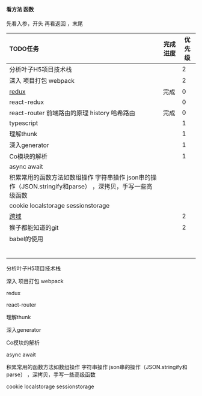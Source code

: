 #### 看方法 函数
先看入参，开头
再看返回 ，末尾



| TODO任务                                                     | 完成进度 | 优先级 |
| :----------------------------------------------------------- | -------- | ------ |
| 分析叶子H5项目技术栈                                         |          | 2      |
| 深入 项目打包 webpack                                        |          | 2      |
| [redux](./React/redux/redux.js)                              | 完成     | 0      |
| react-redux                                                  |          | 0      |
| react-router 前端路由的原理 history 哈希路由                 | 完成     | 0      |
| typescript                                                   |          | 1      |
| 理解thunk                                                    |          | 1      |
| 深入generator                                                |          | 1      |
| Co模块的解析                                                 |          | 1      |
| async await                                                  |          |        |
| 积累常用的函数方法如数组操作 字符串操作 json串的操作（JSON.stringify和parse） ，深拷贝，手写一些高级函数 |          |        |
| cookie localstorage sessionstorage                           |          |        |
| [跨域](./跨域.md)                                            |          | 2      |
| 猴子都能知道的git                                            |          | 2      |
| babel的使用                                                  |          |        |
|                                                              |          |        |
|                                                              |          |        |
|                                                              |          |        |
|                                                              |          |        |
|                                                              |          |        |
|                                                              |          |        |







分析叶子H5项目技术栈

深入 项目打包 webpack

redux

react-router

理解thunk

深入generator 

Co模块的解析

async await 

积累常用的函数方法如数组操作 字符串操作 json串的操作（JSON.stringify和parse） ，深拷贝，手写一些高级函数



cookie localstorage sessionstorage

